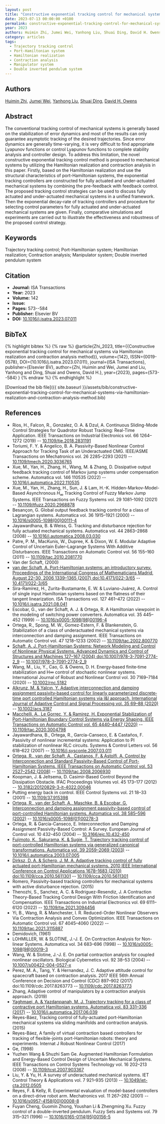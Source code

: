 ```yaml
---
layout: post
title: "Constructive exponential tracking control for mechanical systems via Hamiltonian realization and contraction analysis method"
date: 2023-07-13 00:00:00 +0100
permalink: constructive-exponential-tracking-control-for-mechanical-systems-via-hamiltonian-realization-and-contraction-analysis-method
year: 2023
authors: Huimin Zhi, Jumei Wei, Yanhong Liu, Shuai Ding, David H. Owens
category: articles
tags:
  - Trajectory tracking control
  - Port-Hamiltonian system
  - Hamiltonian realization
  - Contraction analysis
  - Manipulator system
  - Double inverted pendulum system
---
```

 
## Authors
[Huimin Zhi](authors/huimin-zhi), [Jumei Wei](authors/jumei-wei), [Yanhong Liu](authors/yanhong-liu), [Shuai Ding](authors/shuai-ding), [David H. Owens](authors/david-h-owens)
 
## Abstract
The conventional tracking control of mechanical systems is generally based on the stabilization of error dynamics and most of the results can only guarantee asymptotic tracking of the desired trajectories. Since error dynamics are generally time-varying, it is very difficult to find appropriate Lyapunov functions or control Lyapunov functions to complete stability analysis and controller design. To address this limitation, the novel constructive exponential tracking control method is proposed to mechanical systems by utilizing the Hamiltonian realization and contraction analysis in this paper. Firstly, based on the Hamiltonian realization and use the structural characteristics of port-Hamiltonian systems, the exponential tracking controllers are constructed for fully actuated and under-actuated mechanical systems by combining the pre-feedback with feedback control. The proposed tracking control strategies can be used to discuss fully actuated and under-actuated mechanical systems in a unified framework. Then the exponential decay-rate of tracking controllers and procedure for selecting control parameters for fully actuated and under-actuated mechanical systems are given. Finally, comparative simulations and experiments are carried out to illustrate the effectiveness and robustness of the proposed control strategy.
 
## Keywords
Trajectory tracking control; Port-Hamiltonian system; Hamiltonian realization; Contraction analysis; Manipulator system; Double inverted pendulum system
 
## Citation
- **Journal:** ISA Transactions
- **Year:** 2023
- **Volume:** 142
- **Issue:** 
- **Pages:** 573--584
- **Publisher:** Elsevier BV
- **DOI:** [10.1016/j.isatra.2023.07.011](https://doi.org/10.1016/j.isatra.2023.07.011)
 
## BibTeX
{% highlight bibtex %}
{% raw %}
@article{Zhi_2023,
  title={{Constructive exponential tracking control for mechanical systems via Hamiltonian realization and contraction analysis method}},
  volume={142},
  ISSN={0019-0578},
  DOI={10.1016/j.isatra.2023.07.011},
  journal={ISA Transactions},
  publisher={Elsevier BV},
  author={Zhi, Huimin and Wei, Jumei and Liu, Yanhong and Ding, Shuai and Owens, David H.},
  year={2023},
  pages={573--584}
}
{% endraw %}
{% endhighlight %}
 
[Download the bib file]({{ site.baseurl }}/assets/bib/constructive-exponential-tracking-control-for-mechanical-systems-via-hamiltonian-realization-and-contraction-analysis-method.bib)
 
## References
- Rios, H., Falcon, R., Gonzalez, O. A. & Dzul, A. Continuous Sliding-Mode Control Strategies for Quadrotor Robust Tracking: Real-Time Application. IEEE Transactions on Industrial Electronics vol. 66 1264–1272 (2019) -- [10.1109/tie.2018.2831191](https://doi.org/10.1109/tie.2018.2831191)
- Toriumi, F. Y. & Angelico, B. A. Passivity-Based Nonlinear Control Approach for Tracking Task of an Underactuated CMG. IEEE/ASME Transactions on Mechatronics vol. 26 2285–2293 (2021) -- [10.1109/tmech.2020.3036765](https://doi.org/10.1109/tmech.2020.3036765)
- Xue, M., Yan, H., Zhang, H., Wang, M. & Zhang, D. Dissipative output feedback tracking control of Markov jump systems under compensation scheme. Automatica vol. 146 110535 (2022) -- [10.1016/j.automatica.2022.110535](https://doi.org/10.1016/j.automatica.2022.110535)
- Xue, M., Yan, H., Zhang, H., Sun, J. & Lam, H.-K. Hidden-Markov-Model-Based Asynchronous $H_{\infty }$ Tracking Control of Fuzzy Markov Jump Systems. IEEE Transactions on Fuzzy Systems vol. 29 1081–1092 (2021) -- [10.1109/tfuzz.2020.2968878](https://doi.org/10.1109/tfuzz.2020.2968878)
- Besançon, G. Global output feedback tracking control for a class of Lagrangian systems. Automatica vol. 36 1915–1921 (2000) -- [10.1016/s0005-1098(00)00111-4](https://doi.org/10.1016/s0005-1098(00)00111-4)
- Jayawardhana, B. & Weiss, G. Tracking and disturbance rejection for fully actuated mechanical systems. Automatica vol. 44 2863–2868 (2008) -- [10.1016/j.automatica.2008.03.030](https://doi.org/10.1016/j.automatica.2008.03.030)
- Patre, P. M., MacKunis, W., Dupree, K. & Dixon, W. E. Modular Adaptive Control of Uncertain Euler–Lagrange Systems With Additive Disturbances. IEEE Transactions on Automatic Control vol. 56 155–160 (2011) -- [10.1109/tac.2010.2081770](https://doi.org/10.1109/tac.2010.2081770)
- Van der Schaft, (2000)
- [van der Schaft, A. Port-Hamiltonian systems: an introductory survey. Proceedings of the International Congress of Mathematicians Madrid, August 22–30, 2006 1339–1365 (2007) doi:10.4171/022-3/65](port-hamiltonian-systems-an-introductory-survey) -- [10.4171/022-3/65](https://doi.org/10.4171/022-3/65)
- Sira-Ramírez, H., Zurita-Bustamante, E. W. & Luviano-Juárez, A. Control of single input Hamiltonian systems based on the flatness of their tangent linearization. ISA Transactions vol. 127 461–472 (2022) -- [10.1016/j.isatra.2021.08.041](https://doi.org/10.1016/j.isatra.2021.08.041)
- Escobar, G., van der Schaft, A. J. & Ortega, R. A Hamiltonian viewpoint in the modeling of switching power converters. Automatica vol. 35 445–452 (1999) -- [10.1016/s0005-1098(98)00196-4](https://doi.org/10.1016/s0005-1098(98)00196-4)
- Ortega, R., Spong, M. W., Gomez-Estern, F. & Blankenstein, G. Stabilization of a class of underactuated mechanical systems via interconnection and damping assignment. IEEE Transactions on Automatic Control vol. 47 1218–1233 (2002) -- [10.1109/tac.2002.800770](https://doi.org/10.1109/tac.2002.800770)
- [Schaft, A. J. Port-Hamiltonian Systems: Network Modeling and Control of Nonlinear Physical Systems. Advanced Dynamics and Control of Structures and Machines 127–167 (2004) doi:10.1007/978-3-7091-2774-2_9](port-hamiltonian-systems-network-modeling-and-control-of-nonlinear-physical-systems) -- [10.1007/978-3-7091-2774-2_9](https://doi.org/10.1007/978-3-7091-2774-2_9)
- Wang, M., Liu, Y., Cao, G. & Owens, D. H. Energy‐based finite‐time stabilization and H∞ control of stochastic nonlinear systems. International Journal of Robust and Nonlinear Control vol. 30 7169–7184 (2020) -- [10.1002/rnc.5182](https://doi.org/10.1002/rnc.5182)
- [Alkrunz, M. & Yalçın, Y. Adaptive interconnection and damping assignment passivity‐based control for linearly parameterized <scp>discrete‐time</scp> port controlled Hamiltonian systems via I&amp;I approach. International Journal of Adaptive Control and Signal Processing vol. 35 69–88 (2020)](adaptive-interconnection-and-damping-assignment-passivity-based-control-for-linearly-parameterized-scp-discrete-time-scp-port-controlled-hamiltonian-systems-via-i-amp-i-approach) -- [10.1002/acs.3187](https://doi.org/10.1002/acs.3187)
- [Macchelli, A., Le Gorrec, Y. & Ramirez, H. Exponential Stabilization of Port-Hamiltonian Boundary Control Systems via Energy Shaping. IEEE Transactions on Automatic Control vol. 65 4440–4447 (2020)](exponential-stabilization-of-port-hamiltonian-boundary-control-systems-via-energy-shaping) -- [10.1109/tac.2020.3004798](https://doi.org/10.1109/tac.2020.3004798)
- Jayawardhana, B., Ortega, R., García-Canseco, E. & Castaños, F. Passivity of nonlinear incremental systems: Application to PI stabilization of nonlinear RLC circuits. Systems &amp; Control Letters vol. 56 618–622 (2007) -- [10.1016/j.sysconle.2007.03.011](https://doi.org/10.1016/j.sysconle.2007.03.011)
- [Ortega, R., van der Schaft, A., Castanos, F. & Astolfi, A. Control by Interconnection and Standard Passivity-Based Control of Port-Hamiltonian Systems. IEEE Transactions on Automatic Control vol. 53 2527–2542 (2008)](control-by-interconnection-and-standard-passivity-based-control-of-port-hamiltonian-systems) -- [10.1109/tac.2008.2006930](https://doi.org/10.1109/tac.2008.2006930)
- Koopman, J. & Jeltsema, D. Casimir-Based Control Beyond the Dissipation Obstacle. IFAC Proceedings Volumes vol. 45 173–177 (2012) -- [10.3182/20120829-3-it-4022.00046](https://doi.org/10.3182/20120829-3-it-4022.00046)
- Putting energy back in control. IEEE Control Systems vol. 21 18–33 (2001) -- [10.1109/37.915398](https://doi.org/10.1109/37.915398)
- [Ortega, R., van der Schaft, A., Maschke, B. & Escobar, G. Interconnection and damping assignment passivity-based control of port-controlled Hamiltonian systems. Automatica vol. 38 585–596 (2002)](interconnection-and-damping-assignment-passivity-based-control-of-port-controlled-hamiltonian-systems) -- [10.1016/s0005-1098(01)00278-3](https://doi.org/10.1016/s0005-1098(01)00278-3)
- Ortega, R. & García-Canseco, E. Interconnection and Damping Assignment Passivity-Based Control: A Survey. European Journal of Control vol. 10 432–450 (2004) -- [10.3166/ejc.10.432-450](https://doi.org/10.3166/ejc.10.432-450)
- [Fujimoto, K., Sakurama, K. & Sugie, T. Trajectory tracking control of port-controlled Hamiltonian systems via generalized canonical transformations. Automatica vol. 39 2059–2069 (2003)](trajectory-tracking-control-of-port-controlled-hamiltonian-systems-via-generalized-canonical-transformations) -- [10.1016/j.automatica.2003.07.005](https://doi.org/10.1016/j.automatica.2003.07.005)
- [Dirksz, D. A. & Scherp, J. M. A. Adaptive tracking control of fully actuated port-Hamiltonian mechanical systems. 2010 IEEE International Conference on Control Applications 1678–1683 (2010) doi:10.1109/cca.2010.5611301](adaptive-tracking-control-of-fully-actuated-port-hamiltonian-mechanical-systems) -- [10.1109/cca.2010.5611301](https://doi.org/10.1109/cca.2010.5611301)
- Romero, Passivity-based tracking controllers for mechanical systems with active disturbance rejection. (2015)
- Thenozhi, S., Sanchez, A. C. & Rodriguez-Resendiz, J. A Contraction Theory-Based Tracking Control Design With Friction Identification and Compensation. IEEE Transactions on Industrial Electronics vol. 69 6111–6120 (2022) -- [10.1109/tie.2021.3094456](https://doi.org/10.1109/tie.2021.3094456)
- Yi, B., Wang, R. & Manchester, I. R. Reduced-Order Nonlinear Observers Via Contraction Analysis and Convex Optimization. IEEE Transactions on Automatic Control vol. 67 4045–4060 (2022) -- [10.1109/tac.2021.3115887](https://doi.org/10.1109/tac.2021.3115887)
- Demidovich, (1961)
- LOHMILLER, W. & SLOTINE, J.-J. E. On Contraction Analysis for Non-linear Systems. Automatica vol. 34 683–696 (1998) -- [10.1016/s0005-1098(98)00019-3](https://doi.org/10.1016/s0005-1098(98)00019-3)
- Wang, W. & Slotine, J.-J. E. On partial contraction analysis for coupled nonlinear oscillators. Biological Cybernetics vol. 92 38–53 (2004) -- [10.1007/s00422-004-0527-x](https://doi.org/10.1007/s00422-004-0527-x)
- Perez, M. A., Tang, Y. & Hernandez, J. C. Adaptive attitude control for spacecraft based on contraction analysis. 2017 IEEE 56th Annual Conference on Decision and Control (CDC) 897–902 (2017) doi:10.1109/cdc.2017.8263773 -- [10.1109/cdc.2017.8263773](https://doi.org/10.1109/cdc.2017.8263773)
- Zhang, Adaptive control of manipulators by a contraction analysis approach. (2019)
- [Yaghmaei, A. & Yazdanpanah, M. J. Trajectory tracking for a class of contractive port Hamiltonian systems. Automatica vol. 83 331–336 (2017)](trajectory-tracking-for-a-class-of-contractive-port-hamiltonian-systems) -- [10.1016/j.automatica.2017.06.039](https://doi.org/10.1016/j.automatica.2017.06.039)
- Reyes-Báez, Tracking control of fully-actuated port-Hamiltonian mechanical systems via sliding manifolds and contraction analysis. (2015)
- Reyes-Báez, A family of virtual contraction based controllers for tracking of flexible-joints port-Hamiltonian robots: theory and experiments. Internat J Robust Nonlinear Control (2017)
- Ge, (1998)
- Yuzhen Wang & Shuzhi Sam Ge. Augmented Hamiltonian Formulation and Energy-Based Control Design of Uncertain Mechanical Systems. IEEE Transactions on Control Systems Technology vol. 16 202–213 (2008) -- [10.1109/tcst.2007.903367](https://doi.org/10.1109/tcst.2007.903367)
- Liu, Y. & Yu, H. A survey of underactuated mechanical systems. IET Control Theory &amp; Applications vol. 7 921–935 (2013) -- [10.1049/iet-cta.2012.0505](https://doi.org/10.1049/iet-cta.2012.0505)
- Reyes, F. & Kelly, R. Experimental evaluation of model-based controllers on a direct-drive robot arm. Mechatronics vol. 11 267–282 (2001) -- [10.1016/s0957-4158(00)00008-8](https://doi.org/10.1016/s0957-4158(00)00008-8)
- Fuyan Cheng, Guomin Zhong, Youshan Li & Zhengming Xu. Fuzzy control of a double-inverted pendulum. Fuzzy Sets and Systems vol. 79 315–321 (1996) -- [10.1016/0165-0114(95)00156-5](https://doi.org/10.1016/0165-0114(95)00156-5)

